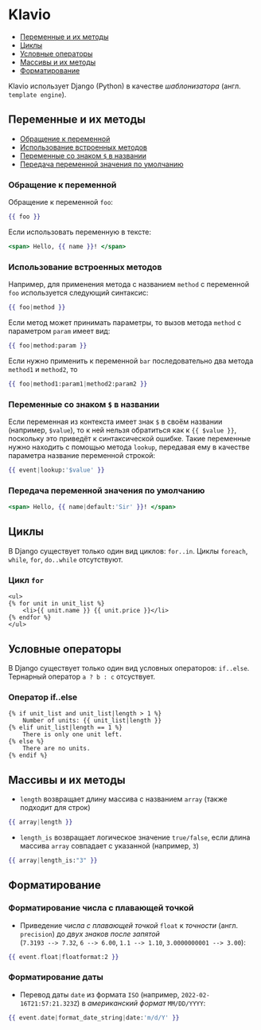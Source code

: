 # Klavio
- [Переменные и их методы](#переменные-и-их-методы)
- [Циклы](#циклы)
- [Условные операторы](#условные-операторы)
- [Массивы и их методы](#массивы-и-их-методы)
- [Форматирование](#форматирование)


Klavio использует Django (Python) в качестве *шаблонизатора* (англ. `template engine`).

## Переменные и их методы
- [Обращение к переменной](#обращение-к-переменной)
- [Использование встроенных методов](#использование-встроенных-методов)
- [Переменные со знаком `$` в названии](#переменные-со-знаком--в-названии)
- [Передача переменной значения по умолчанию](#передача-переменной-значения-по-умолчанию)

### Обращение к переменной

Обращение к переменной `foo`:
```hbs
{{ foo }}
```
Если использовать переменную в тексте:
```hbs
<span> Hello, {{ name }}! </span>
```

### Использование встроенных методов
Например, для применения метода с названием `method` с переменной `foo` используется следующий синтаксис:
```hbs
{{ foo|method }}
```
Если метод может принимать параметры, то вызов метода `method` с параметром `param` имеет вид:
```hbs
{{ foo|method:param }}
```
Если нужно применить к переменной `bar` последовательно два метода `method1` и `method2`, то
```hbs
{{ foo|method1:param1|method2:param2 }}
```

### Переменные со знаком `$` в названии
Если переменная из контекста имеет знак `$` в своём названии (например, `$value`), то к ней нельзя обратиться как к `{{ $value }}`, поскольку это приведёт к синтаксической ошибке.
Такие переменные нужно находить с помощью метода `lookup`, передавая ему в качестве параметра название переменной строкой:
```hbs
{{ event|lookup:'$value' }}
```

### Передача переменной значения по умолчанию
```hbs
<span> Hello, {{ name|default:'Sir' }}! </span>
```

## Циклы
В Django существует только один вид циклов: `for..in`. Циклы `foreach`, `while`, `for`, `do..while` отсутствуют.
### Цикл `for`
```django
<ul>
{% for unit in unit_list %}
    <li>{{ unit.name }} {{ unit.price }}</li>
{% endfor %}
</ul>
```

## Условные операторы
В Django существует только один вид условных операторов: `if..else`. Тернарный оператор `a ? b : c` отсуствует.

### Оператор if..else
```django
{% if unit_list and unit_list|length > 1 %}
    Number of units: {{ unit_list|length }}
{% elif unit_list|length == 1 %}
    There is only one unit left.
{% else %}
    There are no units.
{% endif %}
```


## Массивы и их методы
* `length` возвращает длину массива с названием `array` (также подходит для строк)
```hbs
{{ array|length }}
```
* `length_is` возвращает логическое значение `true/false`, если длина массива `array` совпадает с указанной (например, `3`)
```hbs
{{ array|length_is:"3" }}
```

## Форматирование
### Форматирование числа с плавающей точкой
* Приведение *числа с плавающей точкой* `float` к *точности* (англ. `precision`) до *двух знаков после запятой*  
(`7.3193 --> 7.32`, `6 --> 6.00`, `1.1 --> 1.10`, `3.0000000001 --> 3.00`):
```hbs
{{ event.float|floatformat:2 }}
```

### Форматирование даты
* Перевод даты `date` из формата `ISO` (например, `2022-02-16T21:57:21.323Z`) в *американский формат* `MM/DD/YYYY`:
```hbs
{{ event.date|format_date_string|date:'m/d/Y' }}
```

